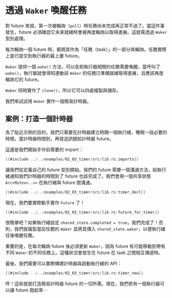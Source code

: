 # 透過 ``Waker`` 喚醒任務

對 future 來說，第一次被輪詢（`poll`）時任務尚未完成再正常不過了。當這件事發生，future 必須確認它未來就緒時會被再度輪詢以取得進展。這就需透過 `Waker` 型別處理。

每次輪詢一個 future 時，都將其作為「任務（task）」的一部分來輪詢。任務實際上是已提交到執行器的最上層 future。

`Waker` 提供一個 `wake()` 方法，可以告知執行器相關的任務需要喚醒。當呼叫了 `wake()`，執行器就會得知連動該 `Waker` 的任務已準備就緒取得進展，且應該再度輪詢它的 future。

`Waker` 同時實作了 `clone()`，所以它可以四處複製與儲存。

我們來試試用 `Waker` 實作一個簡易計時器。

## 案例：打造一個計時器

為了貼近示例的目的，我們只需要在計時器建立時開一個執行緒，睡眠一段必要的時間，當計時器時間到，再發送訊號給計時器 future。

這邊是我們開始手作前需要的 import：

```rust
{{#include ../../examples/02_03_timer/src/lib.rs:imports}}
```

讓我們從定義自己的 future 型別開始。我們的 future 需要一個溝通方法，給執行緒通知我們計時器的時間到了 future 也該完成了。我們會用一個共享狀態 `Arc<Mutex<..>>` 在執行緒與 future 間溝通。

```rust
{{#include ../../examples/02_03_timer/src/lib.rs:timer_decl}}
```

現在，我們要實際動手實作 `Future` 了！

```rust
{{#include ../../examples/02_03_timer/src/lib.rs:future_for_timer}}
```

很簡單吧？如果執行緒設定 `shared_state.completed = true`，我們完成了！否則，我們就複製當前任務的 `Waker` 並將其傳入 `shared_state.waker`，以便執行緒往後喚醒任務。

重要的是，在每次輪詢 future 後必須更新 `Waker`，因為 future 有可能移動到帶有不同 `Waker` 的不同任務上。這種狀況會發生在 future 在 task 之間相互傳遞時。

最後，我們需要可以實際構建計時器與啟動執行緒的 API：

```rust
{{#include ../../examples/02_03_timer/src/lib.rs:timer_new}}
```

呼！這些就是打造簡易計時器 future 的一切所需。現在，我們若有一個執行器可以讓  future 跑起來⋯
